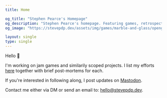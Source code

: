 ```yaml
---
title: Home

og_title: "Stephen Pearce's Homepage"
og_description: "Stephen Pearce's homepage. Featuring games, retrospectives and a blog."
og_image: "https://stevepdp.dev/assets/img/games/marble-and-glass/opengraph.png"

layout: single
type: single
---
```


Hello 👋

I'm working on jam games and similarily scoped projects. I list my efforts <a href="/games.html" title="Click for a list of my games">here</a> together with brief post-mortems for each.

If you&apos;re interested in following along, I post updates on <a href="https://mstdn.social/@stevepdp" rel="me noopener noreferrer" target="_blank">Mastodon</a>.

Contact me either via DM or send an email to: <a href="mailto:hello@stevepdp.dev">hello@stevepdp.dev</a>.
